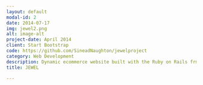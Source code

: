 ```yaml
---
layout: default
modal-id: 2
date: 2014-07-17
img: jewel2.png
alt: image-alt
project-date: April 2014
client: Start Bootstrap
code: https://github.com/SineadNaughton/jewelproject
category: Web Development
description: Dynamic ecommerce website built with the Ruby on Rails frmework using Amazon Web Services environment.
title: JEWEL

---
```

